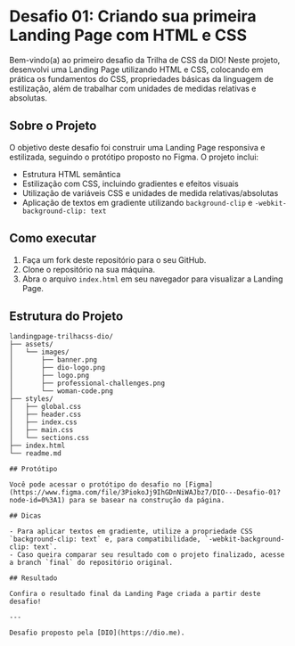 # Desafio 01: Criando sua primeira Landing Page com HTML e CSS

Bem-vindo(a) ao primeiro desafio da Trilha de CSS da DIO! Neste projeto, desenvolvi uma Landing Page utilizando HTML e CSS, colocando em prática os fundamentos do CSS, propriedades básicas da linguagem de estilização, além de trabalhar com unidades de medidas relativas e absolutas.

## Sobre o Projeto

O objetivo deste desafio foi construir uma Landing Page responsiva e estilizada, seguindo o protótipo proposto no Figma. O projeto inclui:

- Estrutura HTML semântica
- Estilização com CSS, incluindo gradientes e efeitos visuais
- Utilização de variáveis CSS e unidades de medida relativas/absolutas
- Aplicação de textos em gradiente utilizando `background-clip` e `-webkit-background-clip: text`

## Como executar

1. Faça um fork deste repositório para o seu GitHub.
2. Clone o repositório na sua máquina.
3. Abra o arquivo `index.html` em seu navegador para visualizar a Landing Page.

## Estrutura do Projeto

```
landingpage-trilhacss-dio/
├── assets/
│   └── images/
│       ├── banner.png
│       ├── dio-logo.png
│       ├── logo.png
│       ├── professional-challenges.png
│       └── woman-code.png
├── styles/
│   ├── global.css
│   ├── header.css
│   ├── index.css
│   ├── main.css
│   └── sections.css
├── index.html
└── readme.md

## Protótipo

Você pode acessar o protótipo do desafio no [Figma](https://www.figma.com/file/3PiokoJj9IhGDnNiWAJbz7/DIO---Desafio-01?node-id=0%3A1) para se basear na construção da página.

## Dicas

- Para aplicar textos em gradiente, utilize a propriedade CSS `background-clip: text` e, para compatibilidade, `-webkit-background-clip: text`.
- Caso queira comparar seu resultado com o projeto finalizado, acesse a branch `final` do repositório original.

## Resultado

Confira o resultado final da Landing Page criada a partir deste desafio!

---

Desafio proposto pela [DIO](https://dio.me).